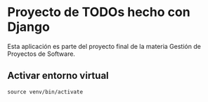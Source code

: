 # Proyecto de TODOs hecho con Django

Esta aplicación es parte del proyecto final de la materia Gestión de Proyectos de Software.

## Activar entorno virtual

```
source venv/bin/activate
```
